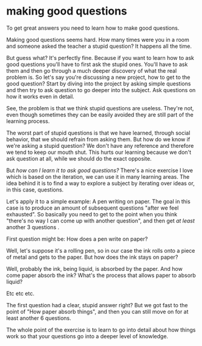 
# making good questions

To get great answers you need to learn how to make good questions.

Making good questions seems hard. How many times were you in a room and someone asked the teacher a stupid question? It happens all the time.

But guess what? It's perfectly fine. Because if you want to learn how to ask good questions you'll have to first ask the stupid ones. You'll have to ask them and then go through a much deeper discovery of what the real problem is.
So let's say you're discussing a new project, how to get to the good question? Start by diving into the project by asking simple questions and then try to ask question to go deeper into the subject. Ask questions on how it works even in detail. 

See, the problem is that we think stupid questions are useless. They're not, even though sometimes they can be easily avoided they are still part of the learning process.

The worst part of stupid questions is that we have learned, through social behavior, that we should refrain from asking them. But how do we know if we're asking a stupid question? We don't have any reference and therefore we tend to keep our mouth shut. 
This hurts our learning because we don't ask question at all, while we should do the exact opposite.

But _how can I learn it to ask good questions?_ 
There's a nice exercise I love which is based on the iteration, we can use it in many learning areas. The idea behind it is to find a way to explore a subject by iterating over ideas or, in this case, questions.

Let's apply it to a simple example: A pen writing on paper. 
The goal in this case is to produce an amount of subsequent questions "after we feel exhausted". So basically you need to get to the point when you think "there's no way I can come up with another question", and then get _at least_ another 3 questions .

First question might be:
How does a pen write on paper?

Well, let's suppose it's a rolling pen, so in our case the ink rolls onto a piece of metal and gets to the paper.
But how does the ink stays on paper?

Well, probably the ink, being liquid, is absorbed by the paper.
And how come paper absorb the ink? What's the process that allows paper to absorb liquid?

Etc etc etc.

The first question had a clear, stupid answer right? But we got fast to the point of "How paper absorb things", and then you can still move on for at least another 6 questions.

The whole point of the exercise is to learn to go into detail about how things work so that your questions go into a deeper level of knowledge.
